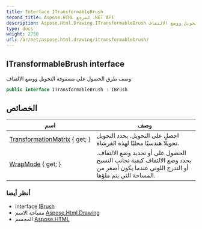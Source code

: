 ```yaml
---
title: Interface ITransformableBrush
second_title: Aspose.HTML لمرجع .NET API
description: Aspose.Html.Drawing.ITransformableBrush واجهه المستخدم. وصف طرق الحصول على مصفوفة التحويل ووضع الالتفاف.
type: docs
weight: 2750
url: /ar/net/aspose.html.drawing/itransformablebrush/
---
```

## ITransformableBrush interface

وصف طرق الحصول على مصفوفة التحويل ووضع الالتفاف.

```csharp
public interface ITransformableBrush : IBrush
```

## الخصائص

| اسم | وصف |
| --- | --- |
| [TransformationMatrix](../../aspose.html.drawing/itransformablebrush/transformationmatrix/) { get; } | احصل على التحويل. يحدد التحويل تحويلًا هندسيًا محليًا لهذه الفرشاة. |
| [WrapMode](../../aspose.html.drawing/itransformablebrush/wrapmode/) { get; } | الحصول على أو تحديد وضع الالتفاف. يحدد وضع الالتفاف كيفية تجانب النسيج أو التدرج اللوني عندما يكون أصغر من المساحة التي يتم ملؤها. |

### أنظر أيضا

* interface [IBrush](../ibrush/)
* مساحة الاسم [Aspose.Html.Drawing](../../aspose.html.drawing/)
* المجسم [Aspose.HTML](../../)


